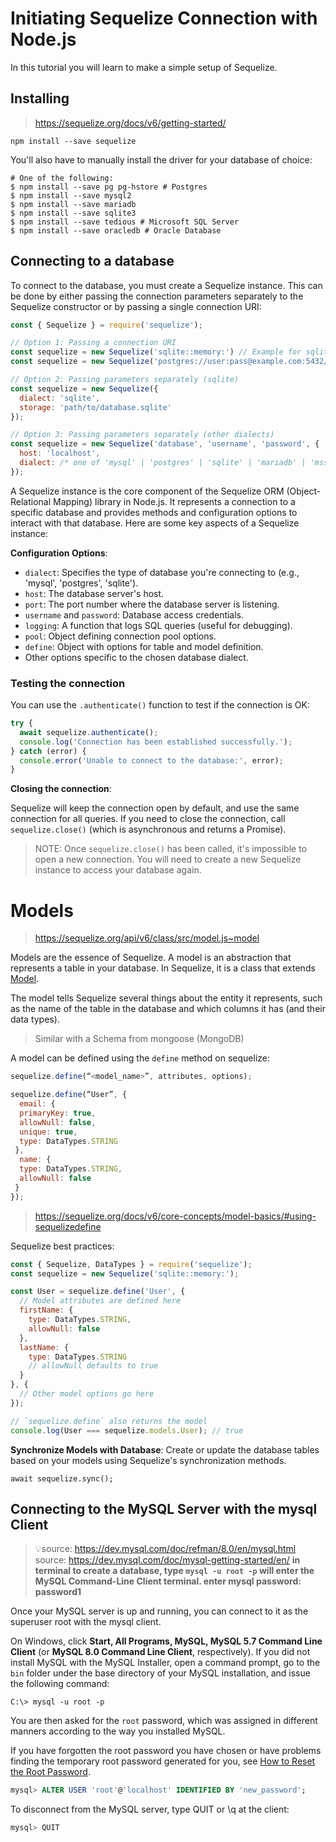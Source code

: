 # Initiating Sequelize Connection with Node.js

In this tutorial you will learn to make a simple setup of Sequelize.

## Installing

> https://sequelize.org/docs/v6/getting-started/

```shell
npm install --save sequelize
```

You'll also have to manually install the driver for your database of choice:

```shell
# One of the following:
$ npm install --save pg pg-hstore # Postgres
$ npm install --save mysql2
$ npm install --save mariadb
$ npm install --save sqlite3
$ npm install --save tedious # Microsoft SQL Server
$ npm install --save oracledb # Oracle Database
```

## Connecting to a database

To connect to the database, you must create a Sequelize instance. This can be done by either passing the connection parameters separately to the Sequelize constructor or by passing a single connection URI:

```javascript
const { Sequelize } = require('sequelize');

// Option 1: Passing a connection URI
const sequelize = new Sequelize('sqlite::memory:') // Example for sqlite
const sequelize = new Sequelize('postgres://user:pass@example.com:5432/dbname') // Example for postgres

// Option 2: Passing parameters separately (sqlite) 
const sequelize = new Sequelize({
  dialect: 'sqlite',
  storage: 'path/to/database.sqlite'
});

// Option 3: Passing parameters separately (other dialects)
const sequelize = new Sequelize('database', 'username', 'password', {
  host: 'localhost',
  dialect: /* one of 'mysql' | 'postgres' | 'sqlite' | 'mariadb' | 'mssql' | 'db2' | 'snowflake' | 'oracle' */
});
```

A Sequelize instance is the core component of the Sequelize ORM (Object-Relational Mapping) library in Node.js. It represents a connection to a specific database and provides methods and configuration options to interact with that database. Here are some key aspects of a Sequelize instance:

**Configuration Options**:
   - `dialect`: Specifies the type of database you're connecting to (e.g., 'mysql', 'postgres', 'sqlite').
   - `host`: The database server's host.
   - `port`: The port number where the database server is listening.
   - `username` and `password`: Database access credentials.
   - `logging`: A function that logs SQL queries (useful for debugging).
   - `pool`: Object defining connection pool options.
   - `define`: Object with options for table and model definition.
   - Other options specific to the chosen database dialect.

### Testing the connection

You can use the `.authenticate()` function to test if the connection is OK:

```javascript
try {
  await sequelize.authenticate();
  console.log('Connection has been established successfully.');
} catch (error) {
  console.error('Unable to connect to the database:', error);
}
```

**Closing the connection**:

Sequelize will keep the connection open by default, and use the same connection for all queries. If you need to close the connection, call `sequelize.close()` (which is asynchronous and returns a Promise).

> NOTE: Once `sequelize.close()` has been called, it's impossible to open a new connection. You will need to create a new Sequelize instance to access your database again.

# Models

> https://sequelize.org/api/v6/class/src/model.js~model

Models are the essence of Sequelize. A model is an abstraction that represents a table in your database. In Sequelize, it is a class that extends [Model](https://sequelize.org/api/v6/class/src/model.js~model).

The model tells Sequelize several things about the entity it represents, such as the name of the table in the database and which columns it has (and their data types).

> Similar with a Schema from mongoose (MongoDB)

A model can be defined using the `define` method on sequelize:

```javascript
sequelize.define(“<model_name>”, attributes, options);

sequelize.define(“User”, {
  email: { 
  primaryKey: true, 
  allowNull: false, 
  unique: true, 
  type: DataTypes.STRING
 }, 
  name: { 
  type: DataTypes.STRING, 
  allowNull: false
 }
});
```

> https://sequelize.org/docs/v6/core-concepts/model-basics/#using-sequelizedefine

Sequelize best practices:

```javascript
const { Sequelize, DataTypes } = require('sequelize');
const sequelize = new Sequelize('sqlite::memory:');

const User = sequelize.define('User', {
  // Model attributes are defined here
  firstName: {
    type: DataTypes.STRING,
    allowNull: false
  },
  lastName: {
    type: DataTypes.STRING
    // allowNull defaults to true
  }
}, {
  // Other model options go here
});

// `sequelize.define` also returns the model
console.log(User === sequelize.models.User); // true
```

**Synchronize Models with Database**: Create or update the database tables based on your models using Sequelize's synchronization methods.

`await sequelize.sync();`

## Connecting to the MySQL Server with the mysql Client

> 💡source: https://dev.mysql.com/doc/refman/8.0/en/mysql.html
> source: https://dev.mysql.com/doc/mysql-getting-started/en/
> **in terminal to create a database, type `mysql -u root -p` will enter the MySQL Command-Line Client terminal. enter mysql password: password1**

Once your MySQL server is up and running, you can connect to it as the superuser root with the mysql client.

On Windows, click **Start, All Programs, MySQL, MySQL 5.7 Command Line Client** (or **MySQL 8.0 Command Line Client**, respectively). If you did not install MySQL with the MySQL Installer, open a command prompt, go to the `bin` folder under the base directory of your MySQL installation, and issue the following command:

```shell
C:\> mysql -u root -p
```

You are then asked for the `root` password, which was assigned in different manners according to the way you installed MySQL.

If you have forgotten the root password you have chosen or have problems finding the temporary root password generated for you, see [How to Reset the Root Password](https://dev.mysql.com/doc/refman/8.0/en/resetting-permissions.html).

```sql
mysql> ALTER USER 'root'@'localhost' IDENTIFIED BY 'new_password';
```

To disconnect from the MySQL server, type QUIT or \q at the client:

```sql
mysql> QUIT
```